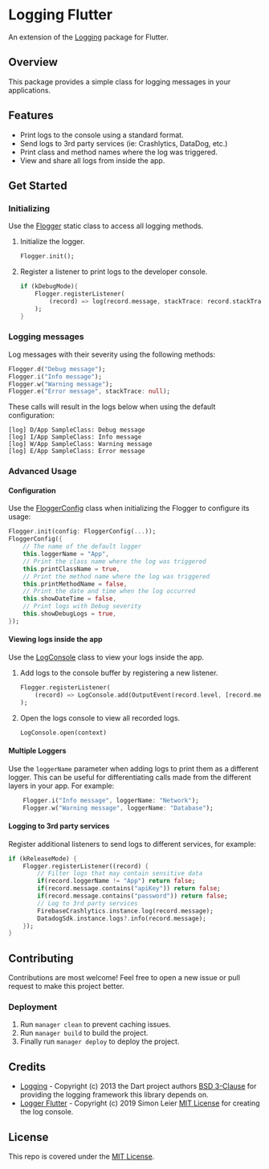 # Logging Flutter

An extension of the [Logging](https://pub.dev/packages/logging) package for Flutter.

## Overview

This package provides a simple class for logging messages in your applications.

## Features

- Print logs to the console using a standard format.
- Send logs to 3rd party services (ie: Crashlytics, DataDog, etc.)
- Print class and method names where the log was triggered.
- View and share all logs from inside the app.

## Get Started

### Initializing

Use the [Flogger](lib/flogger.dart) static class to access all logging methods.

1. Initialize the logger.

    ```dart
    Flogger.init();
    ```

1. Register a listener to print logs to the developer console.

    ```dart
    if (kDebugMode){
        Flogger.registerListener(
            (record) => log(record.message, stackTrace: record.stackTrace),
        );
    }
    ```

### Logging messages

Log messages with their severity using the following methods:

```dart
Flogger.d("Debug message");
Flogger.i("Info message");
Flogger.w("Warning message");
Flogger.e("Error message", stackTrace: null);
```

These calls will result in the logs below when using the default configuration:

```console
[log] D/App SampleClass: Debug message
[log] I/App SampleClass: Info message
[log] W/App SampleClass: Warning message
[log] E/App SampleClass: Error message
```

### Advanced Usage

#### Configuration

Use the [FloggerConfig](lib/flogger.dart) class when initializing the Flogger to configure its usage:

```dart
Flogger.init(config: FloggerConfig(...));
FloggerConfig({
    // The name of the default logger
    this.loggerName = "App",
    // Print the class name where the log was triggered
    this.printClassName = true,
    // Print the method name where the log was triggered
    this.printMethodName = false,
    // Print the date and time when the log occurred
    this.showDateTime = false,
    // Print logs with Debug severity
    this.showDebugLogs = true,
});
```

#### Viewing logs inside the app

Use the [LogConsole](lib/src/log_console.dart) class to view your logs inside the app.

1. Add logs to the console buffer by registering a new listener.

    ```dart
    Flogger.registerListener(
        (record) => LogConsole.add(OutputEvent(record.level, [record.message])),
    );
    ```

1. Open the logs console to view all recorded logs.

    ```dart
    LogConsole.open(context)
    ```

#### Multiple Loggers

Use the `loggerName` parameter when adding logs to print them as a different logger. This can be useful for differentiating calls made from the different layers in your app. For example:

```dart
    Flogger.i("Info message", loggerName: "Network");
    Flogger.w("Warning message", loggerName: "Database");
```

#### Logging to 3rd party services

Register additional listeners to send logs to different services, for example:

```dart
if (kReleaseMode) {
    Flogger.registerListener((record) {
        // Filter logs that may contain sensitive data
        if(record.loggerName != "App") return false;
        if(record.message.contains("apiKey")) return false;
        if(record.message.contains("password")) return false;
        // Log to 3rd party services
        FirebaseCrashlytics.instance.log(record.message);
        DatadogSdk.instance.logs?.info(record.message);
    });
}
```

## Contributing

Contributions are most welcome! Feel free to open a new issue or pull request to make this project better.

### Deployment

1. Run `manager clean` to prevent caching issues.
2. Run `manager build` to build the project.
3. Finally run `manager deploy` to deploy the project.

## Credits

- [Logging](https://github.com/dart-lang/logging) - Copyright (c) 2013 the Dart project authors [BSD 3-Clause](https://github.com/dart-lang/logging/blob/master/LICENSE) for providing the logging framework this library depends on.
- [Logger Flutter](https://github.com/leisim/logger_flutter) - Copyright (c) 2019 Simon Leier [MIT License](https://github.com/leisim/logger_flutter/blob/master/LICENSE) for creating the log console.

## License

This repo is covered under the [MIT License](LICENSE).
